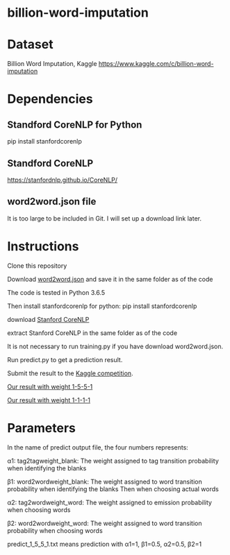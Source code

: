 # billion-word-imputation
# Dataset
Billion Word Imputation, Kaggle
https://www.kaggle.com/c/billion-word-imputation

# Dependencies
## Standford CoreNLP for Python
pip install stanfordcorenlp
## Standford CoreNLP
https://stanfordnlp.github.io/CoreNLP/
## word2word.json file
It is too large to be included in Git. I will set up a download link later.

# Instructions
Clone this repository

Download [word2word.json](https://drive.google.com/file/d/1wS-kjyIA4e-gfT9yeYikS0SiBhLXVPTe/view) and save it in the same folder as of the code

The code is tested in Python 3.6.5

Then install stanfordcorenlp for python: pip install stanfordcorenlp

download [Stanford CoreNLP](http://nlp.stanford.edu/software/stanford-corenlp-full-2018-02-27.zip)

extract Stanford CoreNLP in the same folder as of the code

It is not necessary to run training.py if you have download word2word.json.

Run predict.py to get a prediction result.

Submit the result to the [Kaggle competition](https://www.kaggle.com/c/billion-word-imputation).

[Our result with weight 1-5-5-1](https://drive.google.com/open?id=1zOwllPLPUrd-UFNiI78_7M_W3xRgAO9x)

[Our result with weight 1-1-1-1](https://drive.google.com/open?id=1n82Ue9NeC5b7eGRWL3JtcXRxKwOWvlaM)

# Parameters
In the name of predict output file, the four numbers represents:

α1: tag2tagweight_blank: The weight assigned to tag transition probability when identifying the blanks

β1: word2wordweight_blank: The weight assigned to word transition probability when identifying the blanks 
Then when choosing actual words

α2: tag2wordweight_word: The weight assigned to emission probability when choosing words 

β2: word2wordweight_word: The weight assigned to word transition probability when choosing words

predict_1_5_5_1.txt means prediction with α1=1, β1=0.5, α2=0.5, β2=1